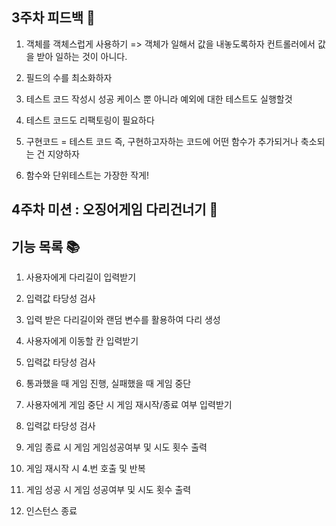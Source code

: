 ## 3주차 피드백 📣

1. 객체를 객체스럽게 사용하기
   => 객체가 일해서 값을 내놓도록하자 컨트롤러에서 값을 받아 일하는 것이 아니다.

2. 필드의 수를 최소화하자

3. 테스트 코드 작성시 성공 케이스 뿐 아니라 예외에 대한 테스트도 실행할것

4. 테스트 코드도 리팩토링이 필요하다

5. 구현코드 = 테스트 코드 즉, 구현하고자하는 코드에 어떤 함수가 추가되거나 축소되는 건 지양하자

6. 함수와 단위테스트는 가장한 작게!

## 4주차 미션 : 오징어게임 다리건너기 🦑

## 기능 목록 📚

1. 사용자에게 다리길이 입력받기

2. 입력값 타당성 검사

3. 입력 받은 다리길이와 랜덤 변수를 활용하여 다리 생성

4. 사용자에게 이동할 칸 입력받기

5. 입력값 타당성 검사

6. 통과했을 때 게임 진행, 실패했을 때 게임 중단

7. 사용자에게 게임 중단 시 게임 재시작/종료 여부 입력받기

8. 입력값 타당성 검사

9. 게임 종료 시 게임 게임성공여부 및 시도 횟수 출력

10. 게임 재시작 시 4.번 호출 및 반복

11. 게임 성공 시 게임 성공여부 및 시도 횟수 출력

12. 인스턴스 종료
